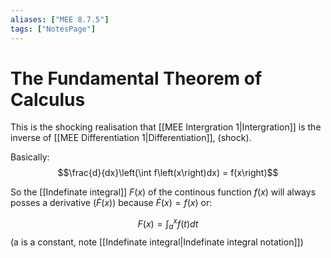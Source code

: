 ```yaml
---
aliases: ["MEE 8.7.5"]
tags: ["NotesPage"]
---
```


# The Fundamental Theorem of Calculus
This is the shocking realisation that [[MEE Intergration 1|Intergration]] is the inverse of [[MEE Differentiation 1|Differentiation]], (shock).

Basically: 
$$\frac{d}{dx}\left(\int f\left(x\right)dx) = f(x\right)$$

So the [[Indefinate integral]] $F(x)$ of the continous function $f(x)$ will always posses a derivative ($\dot{F}(x)$) because $\dot{F}(x) = f(x)$ or:

$$ F(x) = \int^{x}_a f(t)dt $$
(a is a constant, note [[Indefinate integral|Indefinate integral notation]])

